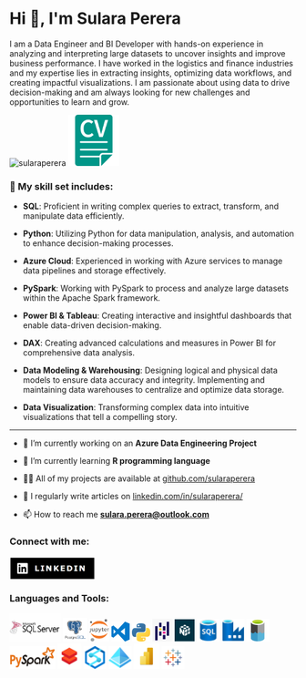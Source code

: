 <h1 align="left">Hi 👋, I'm Sulara Perera</h1>
<p align="left">I am a Data Engineer and BI Developer with hands-on experience in analyzing and interpreting large datasets to uncover insights and improve business performance. I have worked in the logistics and finance industries and my expertise lies in extracting insights, optimizing data workflows, and creating impactful visualizations. I am passionate about using data to drive decision-making and am always looking for new challenges and opportunities to learn and grow.</p>

<!--
<p align="left"> 
  <img src="https://github.com/sularaperera/sularaperera/blob/main/icons/DP203%20Data%20Eng%20Cert.jpg" alt="sularaperera" width="120" />
  <img src="https://github.com/sularaperera/sularaperera/blob/main/icons/scrum.png" alt="sularaperera" width="110" /> 
</p>
-->

<p align="left"> <img src="https://komarev.com/ghpvc/?username=sularaperera&label=Profile%20views&color=0e75b6&style=flat" alt="sularaperera" /> 
<img src="https://github.com/sularaperera/sularaperera/blob/main/icons/cv-button.png" alt="sularaperera" width="90"/> 
</p>

<h3>🔧 My skill set includes:</h3>

- **SQL**: Proficient in writing complex queries to extract, transform, and manipulate data efficiently.

- **Python**: Utilizing Python for data manipulation, analysis, and automation to enhance decision-making processes.

- **Azure Cloud**: Experienced in working with Azure services to manage data pipelines and storage effectively.

- **PySpark**: Working with PySpark to process and analyze large datasets within the Apache Spark framework.

- **Power BI & Tableau**: Creating interactive and insightful dashboards that enable data-driven decision-making.

- **DAX**: Creating advanced calculations and measures in Power BI for comprehensive data analysis.

- **Data Modeling & Warehousing**: Designing logical and physical data models to ensure data accuracy and integrity. Implementing and maintaining data warehouses to centralize and optimize data storage.

- **Data Visualization**: Transforming complex data into intuitive visualizations that tell a compelling story.

<!-- - **JavaScript**: Applying JavaScript for web-based data visualizations and interactive dashboard components. -->


<hr></hr>


- 🔭 I’m currently working on an **Azure Data Engineering Project**

- 🌱 I’m currently learning **R programming language**

- 👨‍💻 All of my projects are available at [github.com/sularaperera](https://github.com/sularaperera?tab=repositories)

- 📝 I regularly write articles on [linkedin.com/in/sularaperera/](https://www.linkedin.com/in/sularaperera/)

- 📫 How to reach me **sulara.perera@outlook.com**


<h3 align="left">Connect with me:</h3>
<p align="left">
<a href="https://linkedin.com/in/sularaperera" target="blank"><img align="center" src="https://github.com/sularaperera/sularaperera/blob/main/icons/linked-in_text.png" alt="sularaperera" width="150"/> </a>
</p>

<h3 align="left">Languages and Tools:</h3>
<p align="left"> 
<a> <img src="https://github.com/sularaperera/sularaperera/blob/main/icons/SqlServer.jpg" title="Microsoft SQL Server" alt="Microsoft SQL Server" width="90" height="50"/></a>
<a> <img src="https://github.com/sularaperera/sularaperera/blob/main/icons/postgresql_logo.png" title="Postgresql" alt="Postgresql" width="42" height="42"/></a>
<a> <img src="https://github.com/sularaperera/sularaperera/blob/main/icons/Jupyter.png" title="Postgresql" alt="Postgresql" width="35" height="40"/></a>
<a> <img src="https://github.com/sularaperera/sularaperera/blob/main/icons/VSCode.png" title="Postgresql" alt="Postgresql" width="32" height="35"/></a>
<a> <img src="https://github.com/sularaperera/sularaperera/blob/main/icons/Python.png" title="Python" alt="Python" width="32" height="32"/></a>
<a> <img src="https://github.com/sularaperera/sularaperera/blob/main/icons/pandas_logo_white.png" title="Pandas" alt="Pandas" width="35" height="40"/></a>
<a> <img src="https://github.com/sularaperera/sularaperera/blob/main/icons/Numpy_logo.png" title="Numpy" alt="Numpy" width="35" height="40"/></a>
<a> <img src="https://github.com/sularaperera/sularaperera/blob/main/icons/SQL-Database.svg" title="Azure SQL Database" alt="Azure SQL-Database" width="40" height="40"/></a> 
<a> <img src="https://github.com/sularaperera/sularaperera/blob/main/icons/Data-Factory.svg" title="Azure Data Factory" alt="Azure Data Factory" width="40" height="40"/></a>
<a> <img src="https://github.com/sularaperera/sularaperera/blob/main/icons/Azure-DataLake-icon.png" title="Azure Data Lake Gen 2" alt="Azure Data Lake Gen 2" width="40" height="40"/></a>
<a> <img src="https://github.com/sularaperera/sularaperera/blob/main/icons/PySpark.png" title="PySpark" alt="PySpark" width="80" height="40"/></a>
<a> <img src="https://github.com/sularaperera/sularaperera/blob/main/icons/DataBricks.png" title="Azure Databricks" alt="Azure Databricks" width="42" height="45"/></a>
<a> <img src="https://github.com/sularaperera/sularaperera/blob/main/icons/Azure-Synapse-Analytics.svg" title="Azure Synapse Analytics" alt="Azure Synapse Analytics" width="40" height="40"/></a>  
<a> <img src="https://github.com/sularaperera/sularaperera/blob/main/icons/Azure-Active-Directory.svg" title="Azure Active Directory" alt="Azure Active Directory" width="40" height="40"/></a> 
<a> <img src="https://github.com/sularaperera/sularaperera/blob/main/icons/PowerBI.png" title="Microsoft Power BI" alt="Microsoft Power BI" width="45" height="45"/></a> 
<a> <img src="https://github.com/sularaperera/sularaperera/blob/main/icons/Tableau.png" title="Tableau" alt="Tableau" width="40" height="40"/></a> 
</p>


